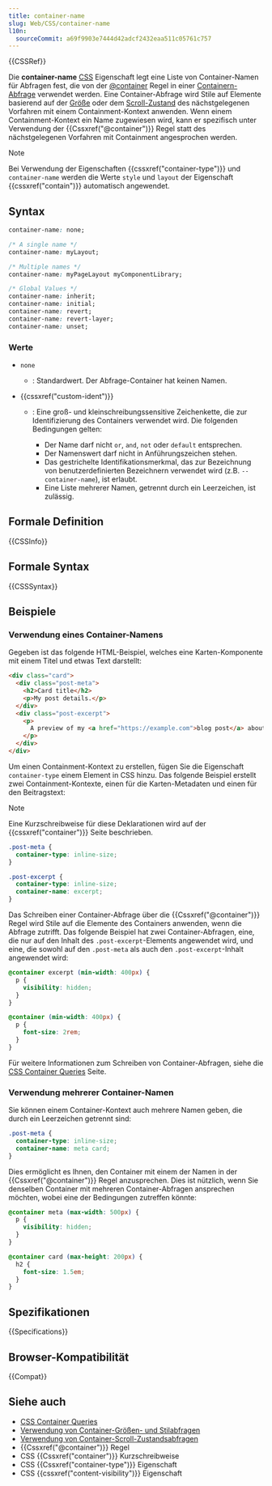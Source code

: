 ```yaml
---
title: container-name
slug: Web/CSS/container-name
l10n:
  sourceCommit: a69f9903e7444d42adcf2432eaa511c05761c757
---
```


{{CSSRef}}

Die **container-name** [CSS](/de/docs/Web/CSS) Eigenschaft legt eine Liste von Container-Namen für Abfragen fest, die von der [@container](/de/docs/Web/CSS/@container) Regel in einer [Containern-Abfrage](/de/docs/Web/CSS/CSS_containment/Container_queries) verwendet werden. Eine Container-Abfrage wird Stile auf Elemente basierend auf der [Größe](/de/docs/Web/CSS/CSS_containment/Container_size_and_style_queries#container_size_queries) oder dem [Scroll-Zustand](/de/docs/Web/CSS/CSS_conditional_rules/Container_scroll-state_queries) des nächstgelegenen Vorfahren mit einem Containment-Kontext anwenden. Wenn einem Containment-Kontext ein Name zugewiesen wird, kann er spezifisch unter Verwendung der {{Cssxref("@container")}} Regel statt des nächstgelegenen Vorfahren mit Containment angesprochen werden.

> [!NOTE]
> Bei Verwendung der Eigenschaften {{cssxref("container-type")}} und `container-name` werden die Werte `style` und `layout` der Eigenschaft {{cssxref("contain")}} automatisch angewendet.

## Syntax

```css
container-name: none;

/* A single name */
container-name: myLayout;

/* Multiple names */
container-name: myPageLayout myComponentLibrary;

/* Global Values */
container-name: inherit;
container-name: initial;
container-name: revert;
container-name: revert-layer;
container-name: unset;
```

### Werte

- `none`

  - : Standardwert. Der Abfrage-Container hat keinen Namen.

- {{cssxref("custom-ident")}}

  - : Eine groß- und kleinschreibungssensitive Zeichenkette, die zur Identifizierung des Containers verwendet wird.
    Die folgenden Bedingungen gelten:

    - Der Name darf nicht `or`, `and`, `not` oder `default` entsprechen.
    - Der Namenswert darf nicht in Anführungszeichen stehen.
    - Das gestrichelte Identifikationsmerkmal, das zur Bezeichnung von benutzerdefinierten Bezeichnern verwendet wird (z.B. `--container-name`), ist erlaubt.
    - Eine Liste mehrerer Namen, getrennt durch ein Leerzeichen, ist zulässig.

## Formale Definition

{{CSSInfo}}

## Formale Syntax

{{CSSSyntax}}

## Beispiele

### Verwendung eines Container-Namens

Gegeben ist das folgende HTML-Beispiel, welches eine Karten-Komponente mit einem Titel und etwas Text darstellt:

```html
<div class="card">
  <div class="post-meta">
    <h2>Card title</h2>
    <p>My post details.</p>
  </div>
  <div class="post-excerpt">
    <p>
      A preview of my <a href="https://example.com">blog post</a> about cats.
    </p>
  </div>
</div>
```

Um einen Containment-Kontext zu erstellen, fügen Sie die Eigenschaft `container-type` einem Element in CSS hinzu. Das folgende Beispiel erstellt zwei Containment-Kontexte, einen für die Karten-Metadaten und einen für den Beitragstext:

> [!NOTE]
> Eine Kurzschreibweise für diese Deklarationen wird auf der {{cssxref("container")}} Seite beschrieben.

```css
.post-meta {
  container-type: inline-size;
}

.post-excerpt {
  container-type: inline-size;
  container-name: excerpt;
}
```

Das Schreiben einer Container-Abfrage über die {{Cssxref("@container")}} Regel wird Stile auf die Elemente des Containers anwenden, wenn die Abfrage zutrifft. Das folgende Beispiel hat zwei Container-Abfragen, eine, die nur auf den Inhalt des `.post-excerpt`-Elements angewendet wird, und eine, die sowohl auf den `.post-meta` als auch den `.post-excerpt`-Inhalt angewendet wird:

```css
@container excerpt (min-width: 400px) {
  p {
    visibility: hidden;
  }
}

@container (min-width: 400px) {
  p {
    font-size: 2rem;
  }
}
```

Für weitere Informationen zum Schreiben von Container-Abfragen, siehe die [CSS Container Queries](/de/docs/Web/CSS/CSS_containment/Container_queries) Seite.

### Verwendung mehrerer Container-Namen

Sie können einem Container-Kontext auch mehrere Namen geben, die durch ein Leerzeichen getrennt sind:

```css
.post-meta {
  container-type: inline-size;
  container-name: meta card;
}
```

Dies ermöglicht es Ihnen, den Container mit einem der Namen in der {{Cssxref("@container")}} Regel anzusprechen. Dies ist nützlich, wenn Sie denselben Container mit mehreren Container-Abfragen ansprechen möchten, wobei eine der Bedingungen zutreffen könnte:

```css
@container meta (max-width: 500px) {
  p {
    visibility: hidden;
  }
}

@container card (max-height: 200px) {
  h2 {
    font-size: 1.5em;
  }
}
```

## Spezifikationen

{{Specifications}}

## Browser-Kompatibilität

{{Compat}}

## Siehe auch

- [CSS Container Queries](/de/docs/Web/CSS/CSS_containment/Container_queries)
- [Verwendung von Container-Größen- und Stilabfragen](/de/docs/Web/CSS/CSS_containment/Container_size_and_style_queries)
- [Verwendung von Container-Scroll-Zustandsabfragen](/de/docs/Web/CSS/CSS_conditional_rules/Container_scroll-state_queries)
- {{Cssxref("@container")}} Regel
- CSS {{Cssxref("container")}} Kurzschreibweise
- CSS {{Cssxref("container-type")}} Eigenschaft
- CSS {{cssxref("content-visibility")}} Eigenschaft
